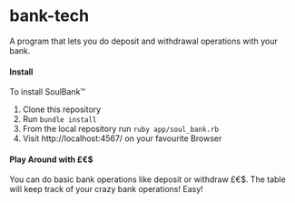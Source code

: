 # bank-tech
A program that lets you do deposit and withdrawal operations with your bank.

#### Install

To install SoulBank™

1. Clone this repository
2. Run ```bundle install```
3. From the local repository run ```ruby app/soul_bank.rb```
4. Visit http://localhost:4567/ on your favourite Browser

#### Play Around with £€$

You can do basic bank operations like deposit or withdraw £€$.
The table will keep track of your crazy bank operations!
Easy!
